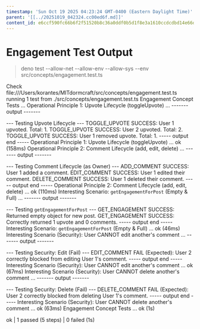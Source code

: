 ```yaml
---
timestamp: 'Sun Oct 19 2025 04:23:24 GMT-0400 (Eastern Daylight Time)'
parent: '[[../20251019_042324.cc00ed6f.md]]'
content_id: e6ccf590fc66b6f2f51520b8c36a0ddf0b5d1f8e3a1610ccdcdbd14e66d2ab11
---
```


# Engagement Test Output

> deno test --allow-net --allow-env --allow-sys --env src/concepts/engagement.test.ts

Check file:///Users/korantes/MITdormcraft/src/concepts/engagement.test.ts
running 1 test from ./src/concepts/engagement.test.ts
Engagement Concept Tests ...
Operational Principle 1: Upvote Lifecycle (toggleUpvote) ...
\------- output -------

\--- Testing Upvote Lifecycle ---
TOGGLE\_UPVOTE SUCCESS: User 1 upvoted. Total: 1.
TOGGLE\_UPVOTE SUCCESS: User 2 upvoted. Total: 2.
TOGGLE\_UPVOTE SUCCESS: User 1 removed upvote. Total: 1.
\----- output end -----
Operational Principle 1: Upvote Lifecycle (toggleUpvote) ... ok (158ms)
Operational Principle 2: Comment Lifecycle (add, edit, delete) ...
\------- output -------

\--- Testing Comment Lifecycle (as Owner) ---
ADD\_COMMENT SUCCESS: User 1 added a comment.
EDIT\_COMMENT SUCCESS: User 1 edited their comment.
DELETE\_COMMENT SUCCESS: User 1 deleted their comment.
\----- output end -----
Operational Principle 2: Comment Lifecycle (add, edit, delete) ... ok (110ms)
Interesting Scenario: `getEngagementForPost` (Empty & Full) ...
\------- output -------

\--- Testing `getEngagementForPost` ---
GET\_ENGAGEMENT SUCCESS: Returned empty object for new post.
GET\_ENGAGEMENT SUCCESS: Correctly returned 1 upvote and 0 comments.
\----- output end -----
Interesting Scenario: `getEngagementForPost` (Empty & Full) ... ok (46ms)
Interesting Scenario (Security): User CANNOT edit another's comment ...
\------- output -------

\--- Testing Security: Edit (Fail) ---
EDIT\_COMMENT FAIL (Expected): User 2 correctly blocked from editing User 1's comment.
\----- output end -----
Interesting Scenario (Security): User CANNOT edit another's comment ... ok (67ms)
Interesting Scenario (Security): User CANNOT delete another's comment ...
\------- output -------

\--- Testing Security: Delete (Fail) ---
DELETE\_COMMENT FAIL (Expected): User 2 correctly blocked from deleting User 1's comment.
\----- output end -----
Interesting Scenario (Security): User CANNOT delete another's comment ... ok (63ms)
Engagement Concept Tests ... ok (1s)

ok | 1 passed (5 steps) | 0 failed (1s)
